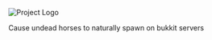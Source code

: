 <p align="left">
  <img src="http://i940.photobucket.com/albums/ad241/Drkmatr1984/UnLivingHorsies_zps9afe5308.jpg" alt="Project Logo" title="UnLivingHorsies"/>
</p>
Cause undead horses to naturally spawn on bukkit servers
